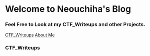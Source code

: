 # Welcome to Neouchiha's Blog

### Feel Free to Look at my CTF_Writeups and other Projects.

[CTF_Writeups](https://npranav7619.github.io/CTF_Writeups)
[About Me](https://npranav7619.github.io/Aboutme)


### CTF_Writeups

